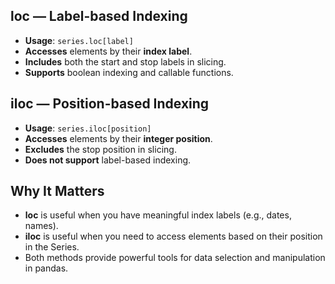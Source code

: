 ## loc — Label-based Indexing

- **Usage**: `series.loc[label]`
- **Accesses** elements by their **index label**.
- **Includes** both the start and stop labels in slicing.
- **Supports** boolean indexing and callable functions.

## iloc — Position-based Indexing

- **Usage**: `series.iloc[position]`
- **Accesses** elements by their **integer position**.
- **Excludes** the stop position in slicing.
- **Does not support** label-based indexing.

## Why It Matters

- **loc** is useful when you have meaningful index labels (e.g., dates, names).
- **iloc** is useful when you need to access elements based on their position in the Series.
- Both methods provide powerful tools for data selection and manipulation in pandas.
